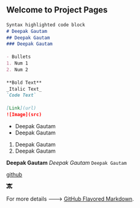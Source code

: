 ## Welcome to Project Pages

```markdown
Syntax highlighted code block
# Deepak Gautam
## Deepak Gautam
### Deepak Gautam

- Bullets
1. Num 1
2. Num 2

**Bold Text** 
_Italic Text_
`Code Text`

[Link](url)
![Image](src)
```


- Deepak Gautam
- Deepak Gautam

1. Deepak Gautam
2. Deepak Gautam

**Deepak Gautam** 
_Deepak Gautam_
`Deepak Gautam`

[github](https://github.com/deepak5j)

[![skull](https://github.com/Deepak5j/helloProjectPage/blob/master/Skull-16x16.png)](https://deepak5j.github.io)

For more details ---> [GitHub Flavored Markdown](https://guides.github.com/features/mastering-markdown/).
